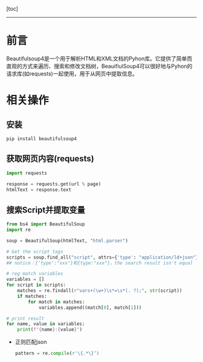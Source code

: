 [toc]

---

# 前言

Beautifulsoup4是一个用于解析HTML和XML文档的Pyhon库。它提供了简单而直观的方式来遍历、搜索和修改文档树，BeauifiulSoup4可以很好地与Pyhon的请求库(如requests)一起使用，用于从网页中提取信息。

# 相关操作

## 安装

```shell
pip install beautifulsoup4
```

## 获取网页内容(requests)

```python
import requests

response = requests.get(url % page)
htmlText = response.text
```

## 搜索Script并提取变量

```python
from bs4 import BeautifulSoup
import re 

soup = BeautifulSoup(htmlText, "html.parser")

# Get the script tags
scripts = soup.find_all("script", attrs={'type': "application/ld+json"})
## notice：{’type‘:"xxx"}和{type:"xxx"}，the search result isn't equal

# reg match variables
variables = []
for script in scripts:
    matches = re.findall(r"vars+(\w+)\s*=\s*(. ?);", str(script))
    if matches:
        for match in matches:
            variables.append((match[0], match[1]))

# print result
for name, value in variables:
    print(f"{name}:{value}")
```

- 正则匹配json 

  ```python
  pattern = re.compile(r'\{.*\}‘)
  ```

  